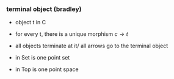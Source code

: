 ### terminal object (bradley)
- object t in C
- for every t, there is a unique morphism $c \rightarrow t$ 
- all objects terminate at it/ all arrows go to the terminal object 

- in Set is one point set 
- in Top is one point space